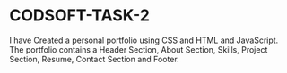 # CODSOFT-TASK-2
I have Created a personal portfolio using CSS and HTML and JavaScript.
The portfolio contains a Header Section, About Section, Skills, Project Section, Resume, Contact Section and Footer.
